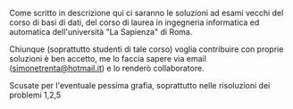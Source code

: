 Come scritto in descrizione qui ci saranno le soluzioni ad esami vecchi del corso di 
basi di dati, del corso di laurea in ingegneria informatica ed automatica
dell'università "La Sapienza" di Roma.

Chiunque (soprattutto studenti di tale corso) voglia contribuire con proprie soluzioni
è ben accetto, me lo faccia sapere via email (simonetrenta@hotmail.it) e lo renderò collaboratore. 

Scusate per l'eventuale pessima grafia, soprattutto nelle risoluzioni dei problemi 1,2,5
